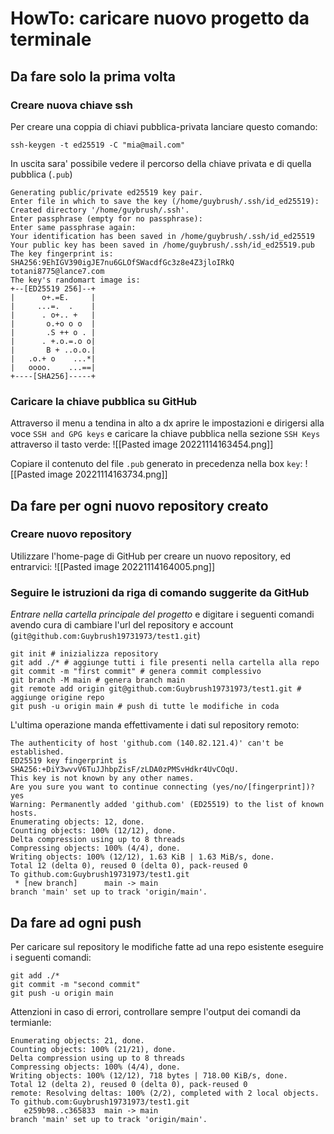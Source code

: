 # HowTo: caricare nuovo progetto da terminale

## Da fare solo la prima volta
### Creare nuova chiave ssh
Per creare una coppia di chiavi pubblica-privata lanciare questo comando:
```sh-session
ssh-keygen -t ed25519 -C "mia@mail.com"
```

In uscita sara' possibile vedere il percorso della chiave privata e di quella pubblica (`.pub`)
```sh-session
Generating public/private ed25519 key pair.
Enter file in which to save the key (/home/guybrush/.ssh/id_ed25519): 
Created directory '/home/guybrush/.ssh'.
Enter passphrase (empty for no passphrase): 
Enter same passphrase again: 
Your identification has been saved in /home/guybrush/.ssh/id_ed25519
Your public key has been saved in /home/guybrush/.ssh/id_ed25519.pub
The key fingerprint is:
SHA256:9EhIGV390igJE7nu6GLOfSWacdfGc3z8e4Z3jloIRkQ totani8775@lance7.com
The key's randomart image is:
+--[ED25519 256]--+
|      o+.=E.     |
|     ...=.  .    |
|      . o+.. +   |
|       o.+o o o  |
|       .S ++ o . |
|      . +.o.=.o o|
|       B + ..o.o.|
|   .o.+ o    ...*|
|   oooo.    ...==|
+----[SHA256]-----+
```

### Caricare la chiave pubblica su GitHub
Attraverso il menu a tendina in alto a dx aprire le impostazioni e dirigersi alla voce `SSH and GPG keys` e caricare la chiave pubblica nella sezione `SSH Keys` attraverso il tasto verde:
![[Pasted image 20221114163454.png]]

Copiare il contenuto del file `.pub` generato in precedenza nella box `key`:
![[Pasted image 20221114163734.png]]

## Da fare per ogni nuovo repository creato
### Creare nuovo repository
Utilizzare l'home-page di GitHub per creare un nuovo repository, ed entrarvici:
![[Pasted image 20221114164005.png]]


### Seguire le istruzioni da riga di comando suggerite da GitHub
*Entrare nella cartella principale del progetto* e digitare i seguenti comandi avendo cura di cambiare l'url del repository e account (`git@github.com:Guybrush19731973/test1.git`)

```sh-session
git init # inizializza repository
git add ./* # aggiunge tutti i file presenti nella cartella alla repo
git commit -m "first commit" # genera commit complessivo
git branch -M main # genera branch main
git remote add origin git@github.com:Guybrush19731973/test1.git # aggiunge origine repo
git push -u origin main # push di tutte le modifiche in coda
```

L'ultima operazione manda effettivamente i dati sul repository remoto:
```sh-session
The authenticity of host 'github.com (140.82.121.4)' can't be established.
ED25519 key fingerprint is SHA256:+DiY3wvvV6TuJJhbpZisF/zLDA0zPMSvHdkr4UvCOqU.
This key is not known by any other names.
Are you sure you want to continue connecting (yes/no/[fingerprint])? yes
Warning: Permanently added 'github.com' (ED25519) to the list of known hosts.
Enumerating objects: 12, done.
Counting objects: 100% (12/12), done.
Delta compression using up to 8 threads
Compressing objects: 100% (4/4), done.
Writing objects: 100% (12/12), 1.63 KiB | 1.63 MiB/s, done.
Total 12 (delta 0), reused 0 (delta 0), pack-reused 0
To github.com:Guybrush19731973/test1.git
 * [new branch]      main -> main
branch 'main' set up to track 'origin/main'.
```

## Da fare ad ogni push
Per caricare sul repository le modifiche fatte ad una repo esistente eseguire i seguenti comandi:
```sh-session
git add ./*
git commit -m "second commit"
git push -u origin main
```

Attenzioni in caso di errori, controllare sempre l'output dei comandi da termianle:
```sh-session
Enumerating objects: 21, done.
Counting objects: 100% (21/21), done.
Delta compression using up to 8 threads
Compressing objects: 100% (4/4), done.
Writing objects: 100% (12/12), 718 bytes | 718.00 KiB/s, done.
Total 12 (delta 2), reused 0 (delta 0), pack-reused 0
remote: Resolving deltas: 100% (2/2), completed with 2 local objects.
To github.com:Guybrush19731973/test1.git
   e259b98..c365833  main -> main
branch 'main' set up to track 'origin/main'.
```